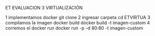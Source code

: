 ET EVALUACION 3 VIRTUALIZACIÓN

1 implementamos docker
git clone
2 ingresar carpeta
cd ETVIRTUA
3 compilamos la imagen docker build
docker build -t imagen-custom
4 corremos el docker run
docker run -p -d 80:80 -t imagen-custom



